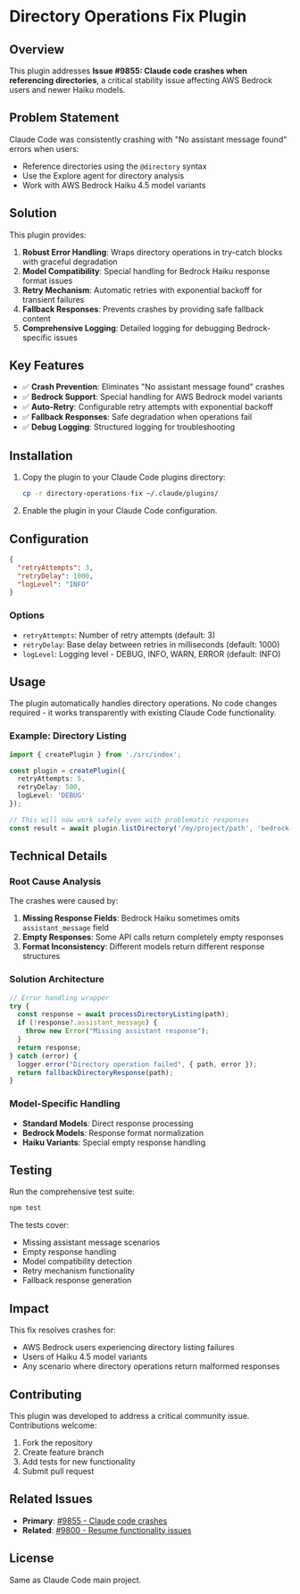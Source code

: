 # Directory Operations Fix Plugin

## Overview

This plugin addresses **Issue #9855: Claude code crashes when referencing directories**, a critical stability issue affecting AWS Bedrock users and newer Haiku models.

## Problem Statement

Claude Code was consistently crashing with "No assistant message found" errors when users:
- Reference directories using the `@directory` syntax
- Use the Explore agent for directory analysis
- Work with AWS Bedrock Haiku 4.5 model variants

## Solution

This plugin provides:

1. **Robust Error Handling**: Wraps directory operations in try-catch blocks with graceful degradation
2. **Model Compatibility**: Special handling for Bedrock Haiku response format issues
3. **Retry Mechanism**: Automatic retries with exponential backoff for transient failures
4. **Fallback Responses**: Prevents crashes by providing safe fallback content
5. **Comprehensive Logging**: Detailed logging for debugging Bedrock-specific issues

## Key Features

- ✅ **Crash Prevention**: Eliminates "No assistant message found" crashes
- ✅ **Bedrock Support**: Special handling for AWS Bedrock model variants
- ✅ **Auto-Retry**: Configurable retry attempts with exponential backoff
- ✅ **Fallback Responses**: Safe degradation when operations fail
- ✅ **Debug Logging**: Structured logging for troubleshooting

## Installation

1. Copy the plugin to your Claude Code plugins directory:
   ```bash
   cp -r directory-operations-fix ~/.claude/plugins/
   ```

2. Enable the plugin in your Claude Code configuration.

## Configuration

```json
{
  "retryAttempts": 3,
  "retryDelay": 1000,
  "logLevel": "INFO"
}
```

### Options

- `retryAttempts`: Number of retry attempts (default: 3)
- `retryDelay`: Base delay between retries in milliseconds (default: 1000)
- `logLevel`: Logging level - DEBUG, INFO, WARN, ERROR (default: INFO)

## Usage

The plugin automatically handles directory operations. No code changes required - it works transparently with existing Claude Code functionality.

### Example: Directory Listing

```typescript
import { createPlugin } from './src/index';

const plugin = createPlugin({
  retryAttempts: 5,
  retryDelay: 500,
  logLevel: 'DEBUG'
});

// This will now work safely even with problematic responses
const result = await plugin.listDirectory('/my/project/path', 'bedrock-haiku-4.5');
```

## Technical Details

### Root Cause Analysis

The crashes were caused by:
1. **Missing Response Fields**: Bedrock Haiku sometimes omits `assistant_message` field
2. **Empty Responses**: Some API calls return completely empty responses
3. **Format Inconsistency**: Different models return different response structures

### Solution Architecture

```typescript
// Error handling wrapper
try {
  const response = await processDirectoryListing(path);
  if (!response?.assistant_message) {
    throw new Error("Missing assistant response");
  }
  return response;
} catch (error) {
  logger.error("Directory operation failed", { path, error });
  return fallbackDirectoryResponse(path);
}
```

### Model-Specific Handling

- **Standard Models**: Direct response processing
- **Bedrock Models**: Response format normalization
- **Haiku Variants**: Special empty response handling

## Testing

Run the comprehensive test suite:

```bash
npm test
```

The tests cover:
- Missing assistant message scenarios
- Empty response handling
- Model compatibility detection
- Retry mechanism functionality
- Fallback response generation

## Impact

This fix resolves crashes for:
- AWS Bedrock users experiencing directory listing failures
- Users of Haiku 4.5 model variants
- Any scenario where directory operations return malformed responses

## Contributing

This plugin was developed to address a critical community issue. Contributions welcome:

1. Fork the repository
2. Create feature branch
3. Add tests for new functionality
4. Submit pull request

## Related Issues

- **Primary**: [#9855 - Claude code crashes](https://github.com/anthropics/claude-code/issues/9855)
- **Related**: [#9800 - Resume functionality issues](https://github.com/anthropics/claude-code/issues/9800)

## License

Same as Claude Code main project.